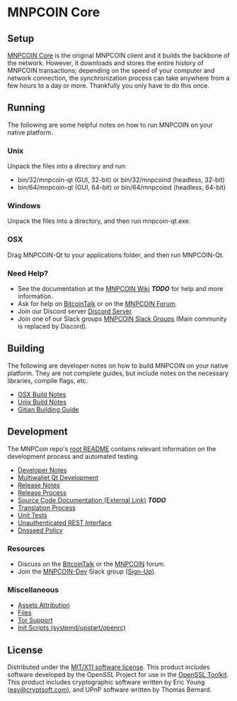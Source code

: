 MNPCOIN Core
=====================

Setup
---------------------
[MNPCOIN Core](http://mnpcoin.com/wallet) is the original MNPCOIN client and it builds the backbone of the network. However, it downloads and stores the entire history of MNPCOIN transactions; depending on the speed of your computer and network connection, the synchronization process can take anywhere from a few hours to a day or more. Thankfully you only have to do this once.

Running
---------------------
The following are some helpful notes on how to run MNPCOIN on your native platform.

### Unix

Unpack the files into a directory and run:

- bin/32/mnpcoin-qt (GUI, 32-bit) or bin/32/mnpcoind (headless, 32-bit)
- bin/64/mnpcoin-qt (GUI, 64-bit) or bin/64/mnpcoind (headless, 64-bit)

### Windows

Unpack the files into a directory, and then run mnpcoin-qt.exe.

### OSX

Drag MNPCOIN-Qt to your applications folder, and then run MNPCOIN-Qt.

### Need Help?

* See the documentation at the [MNPCOIN Wiki](https://en.bitcoin.it/wiki/Main_Page) ***TODO***
for help and more information.
* Ask for help on [BitcoinTalk](https://bitcointalk.org/index.php?topic=1262920.0) or on the [MNPCOIN Forum](http://forum.mnpcoin.com/).
* Join our Discord server [Discord Server](https://discord.mnpcoin.com)
* Join one of our Slack groups [MNPCOIN Slack Groups](https://mnpcoin.com/slack-logins/) (Main community is replaced by Discord).

Building
---------------------
The following are developer notes on how to build MNPCOIN on your native platform. They are not complete guides, but include notes on the necessary libraries, compile flags, etc.

- [OSX Build Notes](build-osx.md)
- [Unix Build Notes](build-unix.md)
- [Gitian Building Guide](gitian-building.md)

Development
---------------------
The MNPCoin repo's [root README](https://github.com/MNPCOIN-Project/MNPCOIN/blob/master/README.md) contains relevant information on the development process and automated testing.

- [Developer Notes](developer-notes.md)
- [Multiwallet Qt Development](multiwallet-qt.md)
- [Release Notes](release-notes.md)
- [Release Process](release-process.md)
- [Source Code Documentation (External Link)](https://dev.visucore.com/bitcoin/doxygen/) ***TODO***
- [Translation Process](translation_process.md)
- [Unit Tests](unit-tests.md)
- [Unauthenticated REST Interface](REST-interface.md)
- [Dnsseed Policy](dnsseed-policy.md)

### Resources

* Discuss on the [BitcoinTalk](https://bitcointalk.org/index.php?topic=1262920.0) or the [MNPCOIN](http://forum.mnpcoin.com/) forum.
* Join the [MNPCOIN-Dev](https://mnpcoin-dev.slack.com/) Slack group ([Sign-Up](https://mnpcoin-dev.herokuapp.com/)).

### Miscellaneous
- [Assets Attribution](assets-attribution.md)
- [Files](files.md)
- [Tor Support](tor.md)
- [Init Scripts (systemd/upstart/openrc)](init.md)

License
---------------------
Distributed under the [MIT/X11 software license](http://www.opensource.org/licenses/mit-license.php).
This product includes software developed by the OpenSSL Project for use in the [OpenSSL Toolkit](https://www.openssl.org/). This product includes
cryptographic software written by Eric Young ([eay@cryptsoft.com](mailto:eay@cryptsoft.com)), and UPnP software written by Thomas Bernard.
